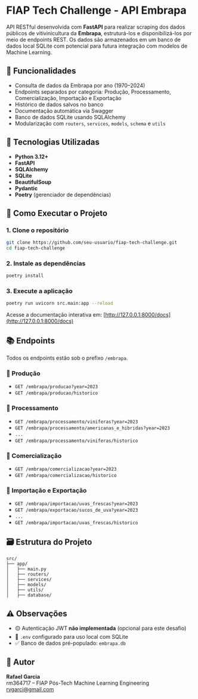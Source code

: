 # FIAP Tech Challenge - API Embrapa

API RESTful desenvolvida com **FastAPI** para realizar scraping dos dados públicos de vitivinicultura da **Embrapa**, estruturá-los e disponibilizá-los por meio de endpoints REST. Os dados são armazenados em um banco de dados local SQLite com potencial para futura integração com modelos de Machine Learning.

## 📌 Funcionalidades

- Consulta de dados da Embrapa por ano (1970–2024)
- Endpoints separados por categoria: Produção, Processamento, Comercialização, Importação e Exportação
- Histórico de dados salvos no banco
- Documentação automática via Swagger
- Banco de dados SQLite usando SQLAlchemy
- Modularização com `routers`, `services`, `models`, `schema` e `utils`

## 🧪 Tecnologias Utilizadas

- **Python 3.12+**
- **FastAPI**
- **SQLAlchemy**
- **SQLite**
- **BeautifulSoup**
- **Pydantic**
- **Poetry** (gerenciador de dependências)

## 🚀 Como Executar o Projeto

### 1. Clone o repositório
```bash
git clone https://github.com/seu-usuario/fiap-tech-challenge.git 
cd fiap-tech-challenge
```

### 2. Instale as dependências
```bash
poetry install
```

### 3. Execute a aplicação
```bash
poetry run uvicorn src.main:app --reload
```

Acesse a documentação interativa em: [http://127.0.0.1:8000/docs](http://127.0.0.1:8000/docs)

## 📚 Endpoints

Todos os endpoints estão sob o prefixo `/embrapa`.

### 🔹 Produção
- `GET /embrapa/producao?year=2023`
- `GET /embrapa/producao/historico`

### 🔹 Processamento
- `GET /embrapa/processamento/viniferas?year=2023`
- `GET /embrapa/processamento/americanas_e_hibridas?year=2023`
- `...`
- `GET /embrapa/processamento/viniferas/historico`

### 🔹 Comercialização
- `GET /embrapa/comercializacao?year=2023`
- `GET /embrapa/comercializacao/historico`

### 🔹 Importação e Exportação
- `GET /embrapa/importacao/uvas_frescas?year=2023`
- `GET /embrapa/exportacao/sucos_de_uva?year=2023`
- `...`
- `GET /embrapa/importacao/uvas_frescas/historico`

## 🗃️ Estrutura do Projeto

```
src/
├── app/
│   ├── main.py
│   ├── routers/
│   ├── services/
│   ├── models/
│   ├── utils/
│   ├── database/
```

## ⚠️ Observações

- 🟡 Autenticação JWT **não implementada** (opcional para este desafio)
- 📄 `.env` configurado para uso local com SQLite
- ✅ Banco de dados pré-populado: `embrapa.db`

## 📌 Autor

**Rafael Garcia**  
rm364717 – FIAP Pós-Tech Machine Learning Engineering  
[rvgarci@gmail.com](mailto:rvgarci@gmail.com)